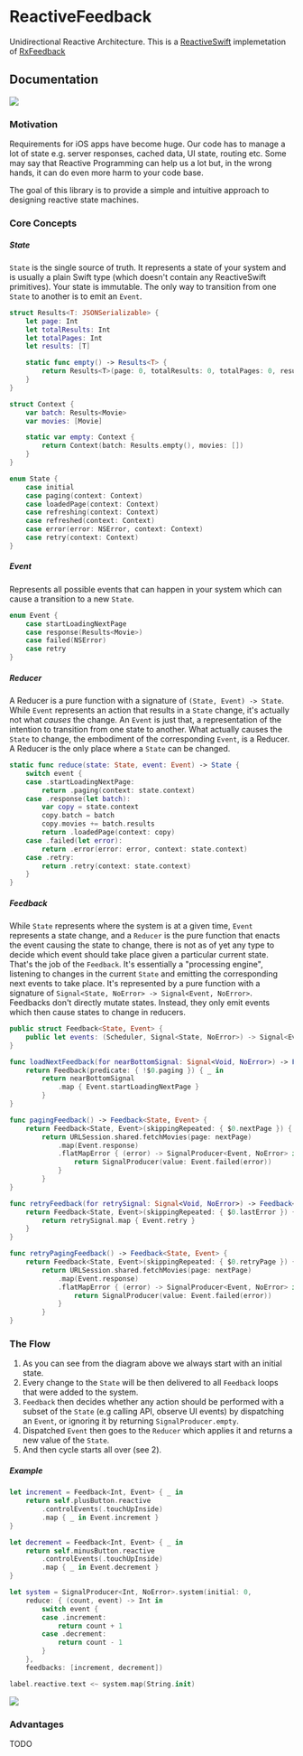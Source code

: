 # ReactiveFeedback

Unidirectional Reactive Architecture. This is a [ReactiveSwift](https://github.com/ReactiveCocoa/ReactiveSwift) implemetation of [RxFeedback](https://github.com/kzaher/RxFeedback)

## Documentation

![](diagrams/ReactiveFeedback.jpg)

### Motivation

Requirements for iOS apps have become huge. Our code has to manage a lot of state e.g. server responses, cached data, UI state, routing etc. Some may say that Reactive Programming can help us a lot but, in the wrong hands, it can do even more harm to your code base.

The goal of this library is to provide a simple and intuitive approach to designing reactive state machines.

### Core Concepts

##### State 

`State` is the single source of truth. It represents a state of your system and is usually a plain Swift type (which doesn't contain any ReactiveSwift primitives). Your state is immutable. The only way to transition from one `State` to another is to emit an `Event`.

```swift
struct Results<T: JSONSerializable> {
    let page: Int
    let totalResults: Int
    let totalPages: Int
    let results: [T]

    static func empty() -> Results<T> {
        return Results<T>(page: 0, totalResults: 0, totalPages: 0, results: [])
    }
}

struct Context {
    var batch: Results<Movie>
    var movies: [Movie]

    static var empty: Context {
        return Context(batch: Results.empty(), movies: [])
    }
}

enum State {
    case initial
    case paging(context: Context)
    case loadedPage(context: Context)
    case refreshing(context: Context)
    case refreshed(context: Context)
    case error(error: NSError, context: Context)
    case retry(context: Context)
}
```

##### Event

Represents all possible events that can happen in your system which can cause a transition to a new `State`.

```swift
enum Event {
    case startLoadingNextPage
    case response(Results<Movie>)
    case failed(NSError)
    case retry
}
```

##### Reducer 

A Reducer is a pure function with a signature of `(State, Event) -> State`. While `Event` represents an action that results in a `State` change, it's actually not what _causes_ the change. An `Event` is just that, a representation of the intention to transition from one state to another. What actually causes the `State` to change, the embodiment of the corresponding `Event`, is a Reducer. A Reducer is the only place where a `State` can be changed.

```swift
static func reduce(state: State, event: Event) -> State {
    switch event {
    case .startLoadingNextPage:
        return .paging(context: state.context)
    case .response(let batch):
        var copy = state.context
        copy.batch = batch
        copy.movies += batch.results
        return .loadedPage(context: copy)
    case .failed(let error):
        return .error(error: error, context: state.context)
    case .retry:
        return .retry(context: state.context)
    }
}
```

##### Feedback

While `State` represents where the system is at a given time, `Event` represents a state change, and a `Reducer` is the pure function that enacts the event causing the state to change, there is not as of yet any type to decide which event should take place given a particular current state. That's the job of the `Feedback`. It's essentially a "processing engine", listening to changes in the current `State` and emitting the corresponding next events to take place. It's represented by a pure function with a signature of `Signal<State, NoError> -> Signal<Event, NoError>`. Feedbacks don't directly mutate states. Instead, they only emit events which then cause states to change in reducers.

```swift
public struct Feedback<State, Event> {
    public let events: (Scheduler, Signal<State, NoError>) -> Signal<Event, NoError>
}

func loadNextFeedback(for nearBottomSignal: Signal<Void, NoError>) -> Feedback<State, Event> {
    return Feedback(predicate: { !$0.paging }) { _ in
        return nearBottomSignal
            .map { Event.startLoadingNextPage }
        }
}

func pagingFeedback() -> Feedback<State, Event> {
    return Feedback<State, Event>(skippingRepeated: { $0.nextPage }) { (nextPage) -> SignalProducer<Event, NoError> in
        return URLSession.shared.fetchMovies(page: nextPage)
            .map(Event.response)
            .flatMapError { (error) -> SignalProducer<Event, NoError> in
                return SignalProducer(value: Event.failed(error))
            }
        }
}

func retryFeedback(for retrySignal: Signal<Void, NoError>) -> Feedback<State, Event> {
    return Feedback<State, Event>(skippingRepeated: { $0.lastError }) { _ -> Signal<Event, NoError> in
        return retrySignal.map { Event.retry }
    }
}

func retryPagingFeedback() -> Feedback<State, Event> {
    return Feedback<State, Event>(skippingRepeated: { $0.retryPage }) { (nextPage) -> SignalProducer<Event, NoError> in
        return URLSession.shared.fetchMovies(page: nextPage)
            .map(Event.response)
            .flatMapError { (error) -> SignalProducer<Event, NoError> in
                return SignalProducer(value: Event.failed(error))
            }
        }
}
```

### The Flow

1. As you can see from the diagram above we always start with an initial state.
2. Every change to the `State` will be then delivered to all `Feedback` loops that were added to the system.
3. `Feedback` then decides whether any action should be performed with a subset of the `State` (e.g calling API, observe UI events) by dispatching an `Event`, or ignoring it by returning `SignalProducer.empty`.
4. Dispatched `Event` then goes to the `Reducer` which applies it and returns a new value of the `State`.
5. And then cycle starts all over (see 2).

##### Example
```swift
let increment = Feedback<Int, Event> { _ in
    return self.plusButton.reactive
        .controlEvents(.touchUpInside)
        .map { _ in Event.increment }
}

let decrement = Feedback<Int, Event> { _ in
    return self.minusButton.reactive
        .controlEvents(.touchUpInside)
        .map { _ in Event.decrement }
}

let system = SignalProducer<Int, NoError>.system(initial: 0,
    reduce: { (count, event) -> Int in
        switch event {
        case .increment:
            return count + 1
        case .decrement:
            return count - 1
        }
    },
    feedbacks: [increment, decrement])

label.reactive.text <~ system.map(String.init)
```

![](diagrams/increment_example.gif)

### Advantages

TODO
